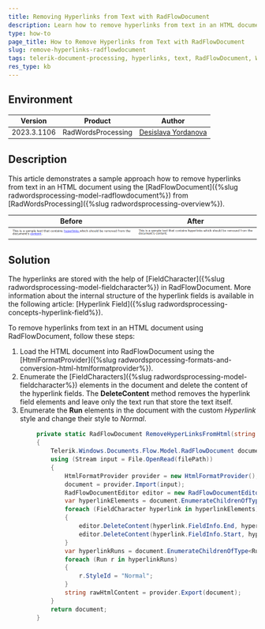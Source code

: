 ```yaml
---
title: Removing Hyperlinks from Text with RadFlowDocument
description: Learn how to remove hyperlinks from text in an HTML document using RadFlowDocument in Telerik Document Processing.
type: how-to
page_title: How to Remove Hyperlinks from Text with RadFlowDocument
slug: remove-hyperlinks-radflowdocument
tags: telerik-document-processing, hyperlinks, text, RadFlowDocument, WordsProcessing
res_type: kb
---
```


## Environment

| Version | Product | Author |
| --- | --- | ---- |
| 2023.3.1106 | RadWordsProcessing |[Desislava Yordanova](https://www.telerik.com/blogs/author/desislava-yordanova)|

## Description

This article demonstrates a sample approach how to remove hyperlinks from text in an HTML document using the [RadFlowDocument]({%slug radwordsprocessing-model-radflowdocument%}) from [RadWordsProcessing]({%slug radwordsprocessing-overview%}).

|Before|After|
|----|----|
|![Text with Hyperlinks](images/TextWithHyperlinks_01.png)|![Text without Hyperlinks](images/TextWithoutHyperlinks_02.png)|

## Solution
 
The hyperlinks are stored with the help of [FieldCharacter]({%slug radwordsprocessing-model-fieldcharacter%}) in RadFlowDocument. More information about the internal structure of the hyperlink fields is available in the following article: [Hyperlink Field]({%slug radwordsprocessing-concepts-hyperlink-field%}).

To remove hyperlinks from text in an HTML document using RadFlowDocument, follow these steps:

1. Load the HTML document into RadFlowDocument using the [HtmlFormatProvider]({%slug radwordsprocessing-formats-and-conversion-html-htmlformatprovider%}).
2. Enumerate the [FieldCharacters]({%slug radwordsprocessing-model-fieldcharacter%}) elements in the document and delete the content of the hyperlink fields. The **DeleteContent** method removes the hyperlink field elements and leave only the text run that store the text itself. 
3. Enumerate the **Run** elements in the document with the custom *Hyperlink* style and change their style to *Normal*.

```csharp
        private static RadFlowDocument RemoveHyperLinksFromHtml(string filePath = "sample.html")
        {
            Telerik.Windows.Documents.Flow.Model.RadFlowDocument document;
            using (Stream input = File.OpenRead(filePath))
            {
                HtmlFormatProvider provider = new HtmlFormatProvider();
                document = provider.Import(input);
                RadFlowDocumentEditor editor = new RadFlowDocumentEditor(document);
                var hyperlinkElements = document.EnumerateChildrenOfType<FieldCharacter>().Where(x => x.FieldCharacterType == FieldCharacterType.Start).ToList();
                foreach (FieldCharacter hyperlink in hyperlinkElements)
                {
                    editor.DeleteContent(hyperlink.FieldInfo.End, hyperlink.FieldInfo.End);
                    editor.DeleteContent(hyperlink.FieldInfo.Start, hyperlink.FieldInfo.Separator);
                }
                var hyperlinkRuns = document.EnumerateChildrenOfType<Run>().Where(x => x.StyleId.Contains("Hyperlink")).ToList();
                foreach (Run r in hyperlinkRuns)
                {
                    r.StyleId = "Normal";
                }
                string rawHtmlContent = provider.Export(document);
            }
            return document;
        }
```
